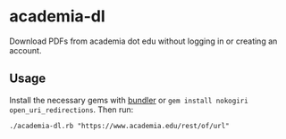 # academia-dl

Download PDFs from academia dot edu without logging in or creating an account.

## Usage

Install the necessary gems with [bundler](https://bundler.io/) or `gem install nokogiri open_uri_redirections`. Then run:

    ./academia-dl.rb "https://www.academia.edu/rest/of/url" 
